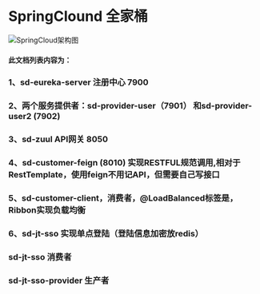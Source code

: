 # SpringClound 全家桶
![SpringCloud架构图](https://github.com/fuhongyu/SpringClound/blob/master/Springboot%E6%9E%B6%E6%9E%84%E5%9B%BE.jpg)
#### 此文档列表内容为： 
### 1、sd-eureka-server 注册中心 7900
### 2、两个服务提供者：sd-provider-user（7901） 和sd-provider-user2  (7902)
### 3、sd-zuul API网关  8050
### 4、sd-customer-feign (8010)  实现RESTFUL规范调用,相对于RestTemplate，使用feign不用记API，但需要自己写接口
### 5、sd-customer-client，消费者，@LoadBalanced标签是，Ribbon实现负载均衡 
### 6、sd-jt-sso 实现单点登陆（登陆信息加密放redis）
   ### sd-jt-sso 消费者
   ### sd-jt-sso-provider 生产者
